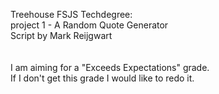Treehouse FSJS Techdegree:<br />
project 1 - A Random Quote Generator<br />
Script by Mark Reijgwart<br />
<br /><br />
I am aiming for a "Exceeds Expectations" grade.<br />
If I don't get this grade I would like to redo it.<br />
